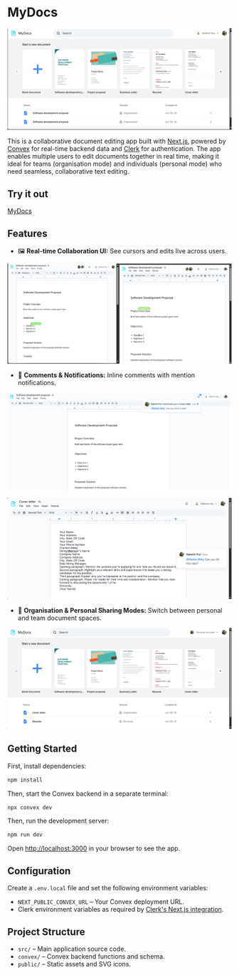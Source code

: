 # MyDocs

![Home](screenshots/Home.png)

This is a collaborative document editing app built with [Next.js](https://nextjs.org), powered by [Convex](https://convex.dev) for real-time backend data and [Clerk](https://clerk.com) for authentication. The app enables multiple users to edit documents together in real time, making it ideal for teams (organisation mode) and individuals (personal mode) who need seamless, collaborative text editing.

## Try it out

[MyDocs](https://my-docs-blue.vercel.app/)

## Features
  
* 🖼️ **Real-time Collaboration UI:** See cursors and edits live across users. 

![Real-time Collaboration](screenshots/Real-time%20Collaboration%20Feature.png)

* 🔔 **Comments & Notifications:** Inline comments with mention notifications.

![Comment Notification Feature](screenshots/Comment%20Notification%20Feature.png)

![Comments](screenshots/Comment%20Feature.png)

* 📑 **Organisation & Personal Sharing Modes:** Switch between personal and team document spaces.
  
![My Docs](screenshots/Organisation%20and%20Personal%20Sharing%20Modes.png) 


## Getting Started

First, install dependencies:

```bash
npm install
```

Then, start the Convex backend in a separate terminal:

```bash
npx convex dev
```

Then, run the development server:

```bash
npm run dev
```

Open [http://localhost:3000](http://localhost:3000) in your browser to see the app.

## Configuration

Create a `.env.local` file and set the following environment variables:

* `NEXT_PUBLIC_CONVEX_URL` – Your Convex deployment URL.
* Clerk environment variables as required by [Clerk's Next.js integration](https://clerk.com/docs/quickstarts/nextjs).

## Project Structure

* `src/` – Main application source code.
* `convex/` – Convex backend functions and schema.
* `public/` – Static assets and SVG icons.
